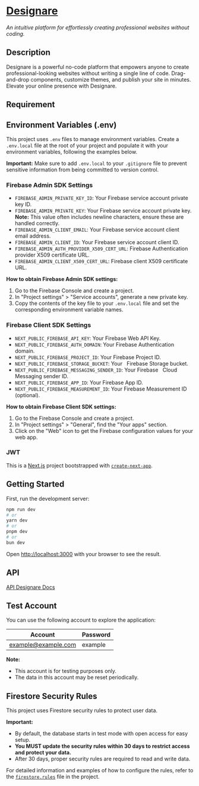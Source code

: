 # [Designare](https://designare.com)

_An intuitive platform for effortlessly creating professional websites without coding._

## Description
Designare is a powerful no-code platform that empowers anyone to create professional-looking websites without writing a single line of code. Drag-and-drop components, customize themes, and publish your site in minutes. Elevate your online presence with Designare.

## Requirement

## Environment Variables (.env)

This project uses `.env` files to manage environment variables. Create a `.env.local` file at the root of your project and populate it with your environment variables, following the examples below.

**Important:** Make sure to add `.env.local` to your `.gitignore` file to prevent sensitive information from being committed to version control.

### Firebase Admin SDK Settings

- `FIREBASE_ADMIN_PRIVATE_KEY_ID`: Your Firebase service account private key ID.
- `FIREBASE_ADMIN_PRIVATE_KEY`: Your Firebase service account private key. **Note:** This value often includes newline characters, ensure these are handled correctly.
- `FIREBASE_ADMIN_CLIENT_EMAIL`: Your Firebase service account client email address.
- `FIREBASE_ADMIN_CLIENT_ID`: Your Firebase service account client ID.
- `FIREBASE_ADMIN_AUTH_PROVIDER_X509_CERT_URL`: Firebase Authentication provider X509 certificate URL.
- `FIREBASE_ADMIN_CLIENT_X509_CERT_URL`: Firebase client X509 certificate URL.

**How to obtain Firebase Admin SDK settings:**

1.  Go to the Firebase Console and create a project.
2.  In "Project settings" > "Service accounts", generate a new private key.
3.  Copy the contents of the key file to your `.env.local` file and set the corresponding environment variable names.

### Firebase Client SDK Settings

- `NEXT_PUBLIC_FIREBASE_API_KEY`: Your Firebase Web API Key.
- `NEXT_PUBLIC_FIREBASE_AUTH_DOMAIN`: Your Firebase Authentication domain.
- `NEXT_PUBLIC_FIREBASE_PROJECT_ID`: Your Firebase Project ID.
- `NEXT_PUBLIC_FIREBASE_STORAGE_BUCKET`: Your  
  Firebase Storage bucket.
- `NEXT_PUBLIC_FIREBASE_MESSAGING_SENDER_ID`: Your Firebase  
  Cloud Messaging sender ID.
- `NEXT_PUBLIC_FIREBASE_APP_ID`: Your Firebase App ID.
- `NEXT_PUBLIC_FIREBASE_MEASUREMENT_ID`: Your Firebase Measurement ID (optional).

**How to obtain Firebase Client SDK settings:**

1.  Go to the Firebase Console and create a project.
2.  In "Project settings" > "General", find the "Your apps" section.
3.  Click on the "Web" icon to get the Firebase configuration values for your web app.

### JWT

This is a [Next.js](https://nextjs.org) project bootstrapped with [`create-next-app`](https://nextjs.org/docs/app/api-reference/cli/create-next-app).

## Getting Started

First, run the development server:

```bash
npm run dev
# or
yarn dev
# or
pnpm dev
# or
bun dev
```

Open [http://localhost:3000](http://localhost:3000) with your browser to see the result.

## API

[API Designare Docs](http://localhost:3000/api-doc)

## Test Account

You can use the following account to explore the application:

| Account             | Password |
| ------------------- | -------- |
| example@example.com | example  |

**Note:**

- This account is for testing purposes only.
- The data in this account may be reset periodically.

## Firestore Security Rules

This project uses Firestore security rules to protect user data.

**Important:**

- By default, the database starts in test mode with open access for easy setup.
- **You MUST update the security rules within 30 days to restrict access and protect your data.**
- After 30 days, proper security rules are required to read and write data.

For detailed information and examples of how to configure the rules, refer to the [`firestore.rules`](https://firebase.google.com/docs/firestore/security/get-started?authuser=0) file in the project.
